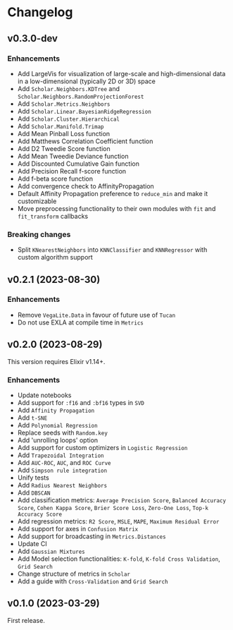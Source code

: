 # Changelog

## v0.3.0-dev

### Enhancements

  * Add LargeVis for visualization of large-scale and high-dimensional data in a low-dimensional (typically 2D or 3D) space
  * Add `Scholar.Neighbors.KDTree` and `Scholar.Neighbors.RandomProjectionForest`
  * Add `Scholar.Metrics.Neighbors`
  * Add `Scholar.Linear.BayesianRidgeRegression`
  * Add `Scholar.Cluster.Hierarchical`
  * Add `Scholar.Manifold.Trimap`
  * Add Mean Pinball Loss function
  * Add Matthews Correlation Coefficient function
  * Add D2 Tweedie Score function
  * Add Mean Tweedie Deviance function
  * Add Discounted Cumulative Gain function
  * Add Precision Recall f-score function
  * Add f-beta score function
  * Add convergence check to AffinityPropagation
  * Default Affinity Propagation preference to `reduce_min` and make it customizable
  * Move preprocessing functionality to their own modules with `fit` and `fit_transform` callbacks

### Breaking changes

  * Split `KNearestNeighbors` into `KNNClassifier` and `KNNRegressor` with custom algorithm support

## v0.2.1 (2023-08-30)

### Enhancements

  * Remove `VegaLite.Data` in favour of future use of `Tucan`
  * Do not use EXLA at compile time in `Metrics`

## v0.2.0 (2023-08-29)

This version requires Elixir v1.14+.

### Enhancements

  * Update notebooks
  * Add support for `:f16` and `:bf16` types in `SVD`
  * Add `Affinity Propagation`
  * Add `t-SNE`
  * Add `Polynomial Regression`
  * Replace seeds with `Random.key`
  * Add 'unrolling loops' option
  * Add support for custom optimizers in `Logistic Regression`
  * Add `Trapezoidal Integration`
  * Add `AUC-ROC`, `AUC`, and `ROC Curve`
  * Add `Simpson rule integration`
  * Unify tests
  * Add `Radius Nearest Neighbors`
  * Add `DBSCAN`
  * Add classification metrics: `Average Precision Score`, `Balanced Accuracy Score`,
  `Cohen Kappa Score`, `Brier Score Loss`, `Zero-One Loss`, `Top-k Accuracy Score`
  * Add regression metrics: `R2 Score`, `MSLE`, `MAPE`, `Maximum Residual Error`
  * Add support for axes in `Confusion Matrix`
  * Add support for broadcasting in `Metrics.Distances`
  * Update CI
  * Add `Gaussian Mixtures`
  * Add Model selection functionalities: `K-fold`, `K-fold Cross Validation`, `Grid Search`
  * Change structure of metrics in `Scholar`
  * Add a guide with `Cross-Validation` and `Grid Search`

## v0.1.0 (2023-03-29)

First release.
